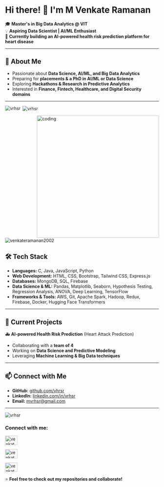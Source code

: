 # Hi there! 👋 I'm M Venkate Ramanan

🎓 **Master's in Big Data Analytics @ VIT**  
💡 **Aspiring Data Scientist | AI/ML Enthusiast**  
🚀 **Currently building an AI-powered health risk prediction platform for heart disease**  

---

## 🔬 About Me

- Passionate about **Data Science, AI/ML, and Big Data Analytics**  
- Preparing for **placements & a PhD in AI/ML or Data Science**  
- Exploring **Hackathons & Research in Predictive Analytics**  
- Interested in **Finance, Fintech, Healthcare, and Digital Security domains**  

---

<p><img align="left" src="https://github-readme-stats.vercel.app/api/top-langs?username=vrhsr&show_icons=true&locale=en&layout=compact" alt="vrhsr" /></p>


<p>&nbsp;<img align="center" src="https://github-readme-stats.vercel.app/api?username=vhrsr&show_icons=true&locale=en" alt="vrhsr" /></p>





<img align="right" alt ="coding" width="400" src = "https://camo.githubusercontent.com/cae12fddd9d6982901d82580bdf321d81fb299141098ca1c2d4891870827bf17/68747470733a2f2f6d69726f2e6d656469756d2e636f6d2f6d61782f313336302f302a37513379765349765f7430696f4a2d5a2e676966">


<p align="left"> <img src="https://komarev.com/ghpvc/?username=venkateramanan2002&label=Profile%20views&color=0e75b6&style=flat" alt="venkateramanan2002" /> </p>



## 🛠 Tech Stack

- **Languages:** C, Java, JavaScript, Python  
- **Web Development:** HTML, CSS, Bootstrap, Tailwind CSS, Express.js  
- **Databases:** MongoDB, SQL, Firebase  
- **Data Science & ML:** Pandas, Matplotlib, Seaborn, Hypothesis Testing, Regression Analysis, ANOVA, Deep Learning, TensorFlow  
- **Frameworks & Tools:** AWS, Git, Apache Spark, Hadoop, Redux, Firebase, Docker, Hugging Face Transformers  

---

## 📌 Current Projects

🚑 **AI-powered Health Risk Prediction** (Heart Attack Prediction)  
  - Collaborating with a **team of 4**  
  - Working on **Data Science and Predictive Modeling**  
  - Leveraging **Machine Learning & Big Data techniques**  

---

## 📫 Connect with Me

- **GitHub:** [github.com/vhrsr](https://github.com/vhrsr)  
- **LinkedIn:** [linkedin.com/in/vrhsr](https://linkedin.com/in/vrhsr)  
- **Email:** [mvrhsr@gmail.com](mailto:mvrhsr@gmail.com)  

---
<p><img align="center" src="https://github-readme-streak-stats.herokuapp.com/?user=vrhsr&" alt="vrhsr" /></p>
<h3 align="left">Connect with me:</h3>

<p align="left">

<a href="https://linkedin.com/in/vrhsr" target="blank"><img align="center" src="https://raw.githubusercontent.com/rahuldkjain/github-profile-readme-generator/master/src/images/icons/Social/linked-in-alt.svg" alt="venkate.me/linkedin" height="30" width="40" /></a>

<a href="https://www.youtube.com/channel/UCGiSfca_q6XRDcj4p67xojg" target="blank"><img align="center" src="https://raw.githubusercontent.com/rahuldkjain/github-profile-readme-generator/master/src/images/icons/Social/youtube.svg" alt="venkate.me/youtube" height="30" width="40" /></a>


<a href="https://www.leetcode.com/mvrhsr" target="blank"><img align="center" src="https://raw.githubusercontent.com/rahuldkjain/github-profile-readme-generator/master/src/images/icons/Social/leet-code.svg" alt="venkate.me/leetcode" height="30" width="40" /></a>
</p>

⭐ **Feel free to check out my repositories and collaborate!**
